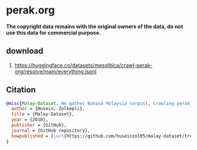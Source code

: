 # perak.org

**The copyright data remains with the original owners of the data, do not use this data for commercial purpose.**

## download

1. https://huggingface.co/datasets/mesolitica/crawl-perak-org/resolve/main/everything.jsonl

## Citation

```bibtex
@misc{Malay-Dataset, We gather Bahasa Malaysia corpus!, Crawling perak.org,
  author = {Husein, Zolkepli},
  title = {Malay-Dataset},
  year = {2018},
  publisher = {GitHub},
  journal = {GitHub repository},
  howpublished = {\url{https://github.com/huseinzol05/malay-dataset/tree/master/crawl/perak.org}}
}
```